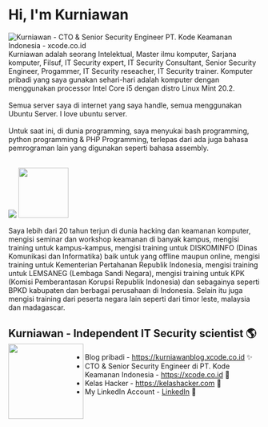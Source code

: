 # Hi, I'm Kurniawan

<img src="https://xcode.co.id/cover250.png" alt="Kurniawan - CTO & Senior Security Engineer PT. Kode Keamanan Indonesia - xcode.co.id">
Kurniawan adalah seorang Intelektual, Master ilmu komputer, Sarjana komputer, Filsuf, IT Security expert, IT Security Consultant, Senior Security Engineer, Progammer, IT Security reseacher, IT Security trainer.
Komputer pribadi yang saya gunakan sehari-hari adalah komputer dengan menggunakan processor Intel Core i5 dengan distro Linux Mint 20.2.<br /><br />
Semua server saya di internet yang saya handle, semua menggunakan Ubuntu Server. I love ubuntu server.<br /><br />
Untuk saat ini, di dunia programming, saya menyukai bash programming, python programming & PHP Programming, terlepas dari ada juga bahasa pemrograman lain yang digunakan seperti bahasa assembly.<br /><br />
<p>
    <img src="https://github-readme-stats.vercel.app/api?username=kurniawandata&hide=contribs,prs&show_icons=true&hide_border=true&title_color=000" />
    <img src="https://github-readme-stats.vercel.app/api/top-langs/?username=kurniawandata&layout=compact" height=100 />
</p>
Saya lebih dari 20 tahun terjun di dunia hacking dan keamanan komputer, mengisi seminar dan workshop keamanan di banyak kampus, mengisi training untuk kampus-kampus, mengisi training untuk DISKOMINFO (Dinas Komunikasi dan Informatika) baik untuk yang offline maupun online, mengisi training untuk Kementerian Pertahanan Republik Indonesia, mengisi training untuk LEMSANEG (Lembaga Sandi Negara), mengisi training untuk KPK (Komisi Pemberantasan Korupsi Republik Indonesia) dan sebagainya seperti BPKD kabupaten dan berbagai perusahaan di Indonesia. Selain itu juga mengisi training dari peserta negara lain seperti dari timor leste, malaysia dan madagascar.

## Kurniawan - Independent IT Security scientist 🌎 <a href="https://kurniawanblog.xcode.co.id"><img align="left" width="150" height="150" src="https://kurniawan.xcode.co.id/images/profile.jpg?raw=true"></a>
- Blog pribadi  - <a href="https://kurniawanblog.xcode.co.id"> https://kurniawanblog.xcode.co.id</a> ✨
- CTO & Senior Security Engineer di PT. Kode Keamanan Indonesia -  <a href="https://xcode.co.id"> https://xcode.co.id</a> 🔭
- Kelas Hacker - <a href="https://kelashacker.com">https://kelashacker.com</a> 🔭
- My LinkedIn Account  -  <a href="https://www.linkedin.com/in/kurniawan-aja/">LinkedIn</a>  👯 

